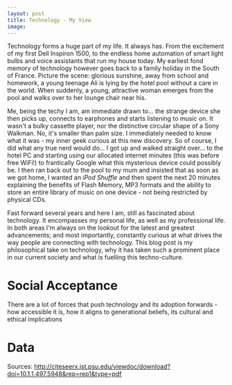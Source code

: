 ```yaml
---
layout: post
title: Technology - My View
image:
---
```

Technology forms a huge part of my life. It always has. From the excitement of my first Dell Inspiron 1500, to the endless home automation of smart light bulbs and voice assistants that run my house today. My earliest fond memory of technology however goes back to a family holiday in the South of France. Picture the scene: glorious sunshine, away from school and homework, a young teenage Ali is lying by the hotel pool without a care in the world. When suddenly, a young, attractive woman emerges from the pool and walks over to her lounge chair near his.

Me, being the techy I am, am immediate drawn to... the strange device she then picks up, connects to earphones and starts listening to music on. It wasn't a bulky cassette player, nor the distinctive circular shape of a Sony Walkman. No, it's smaller than palm size. I immediately needed to know what it was - my inner geek curious at this new discovery. So of course, I did what any true nerd would do... I got up and walked straight over... to the hotel PC and starting using our allocated internet minutes (this was before free WiFi!) to frantically Google what this mysterious device could possibly be. I then ran back out to the pool to my mum and insisted that as soon as we got home, I wanted an _iPod Shuffle_ and then spent the next 20 minutes explaining the benefits of Flash Memory, MP3 formats and the ability to store an entire library of music on one device - not being restricted by physical CDs.

Fast forward several years and here I am, still as fascinated about technology. It encompasses my personal life, as well as my professional life. In both areas I'm always on the lookout for the latest and greatest advancements; and most importantly, constantly curious at what drives the way people are connecting with technology. This blog post is my philosophical take on technology, why it has taken such a prominent place in our current society and what is fuelling this techno-culture.

# Social Acceptance
There are a lot of forces that push technology and its adoption forwards - how accessible it is, how it aligns to generational beliefs, its cultural and ethical implications


# Data




Sources:
http://citeseerx.ist.psu.edu/viewdoc/download?doi=10.1.1.497.5948&rep=rep1&type=pdf

